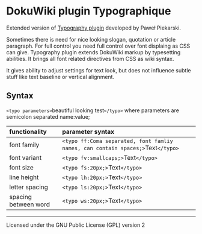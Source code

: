 DokuWiki plugin Typographique
=============================

Extended version of [Typography plugin](http://treecode.pl/typography.html) developed by Paweł Piekarski.

Sometimes there is need for nice looking slogan, quotation or article paragraph. For full control you need full control over font displaing as CSS can give. Typography plugin extends DokuWiki markup by typesetting abilities. It brings all font related directives from CSS as wiki syntax.

It gives ability to adjust settings for text look, but does not influence subtle stuff like text baseline or vertical alignment.


Syntax
------

`<typo parameters>`beautiful looking test`</typo>` where parameters are semicolon separated name:value;

| functionality  | parameter syntax |
|:--             |:--               |
|font family     | `<typo ff:Coma separated, font famliy names, can contain spaces;>`Text`</typo>` |
|font variant    | `<typo fv:smallcaps;>`Text`</typo>` |
|font size       | `<typo fs:20px;>`Text`</typo>` |
|line height     | `<typo lh:20px;>`Text`</typo>` |
|letter spacing  | `<typo ls:20px;>`Text`</typo>` |
|spacing between word  | `<typo ws:20px;>`Text`</typo>` |


----
Licensed under the GNU Public License (GPL) version 2

